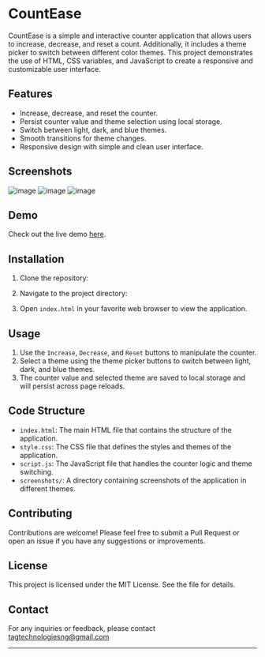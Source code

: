 # CountEase

CountEase is a simple and interactive counter application that allows users to increase, decrease, and reset a count. Additionally, it includes a theme picker to switch between different color themes. This project demonstrates the use of HTML, CSS variables, and JavaScript to create a responsive and customizable user interface.

## Features

- Increase, decrease, and reset the counter.
- Persist counter value and theme selection using local storage.
- Switch between light, dark, and blue themes.
- Smooth transitions for theme changes.
- Responsive design with simple and clean user interface.

## Screenshots
![image](https://github.com/user-attachments/assets/cc6175e3-7763-4ab2-8e31-aaf163f9ce32)
![image](https://github.com/user-attachments/assets/27f8f384-2a61-4329-a4d9-55092b9ff28c)
![image](https://github.com/user-attachments/assets/d5e31b31-62b3-4471-a654-22fba27ea6c4)


## Demo

Check out the live demo [here](https://your-live-demo-url.com).

## Installation

1. Clone the repository:

2. Navigate to the project directory:

3. Open `index.html` in your favorite web browser to view the application.

## Usage

1. Use the `Increase`, `Decrease`, and `Reset` buttons to manipulate the counter.
2. Select a theme using the theme picker buttons to switch between light, dark, and blue themes.
3. The counter value and selected theme are saved to local storage and will persist across page reloads.

## Code Structure

- `index.html`: The main HTML file that contains the structure of the application.
- `style.css`: The CSS file that defines the styles and themes of the application.
- `script.js`: The JavaScript file that handles the counter logic and theme switching.
- `screenshots/`: A directory containing screenshots of the application in different themes.

## Contributing

Contributions are welcome! Please feel free to submit a Pull Request or open an issue if you have any suggestions or improvements.

## License

This project is licensed under the MIT License. See the  file for details.

## Contact

For any inquiries or feedback, please contact tagtechnologiesng@gmail.com

---

